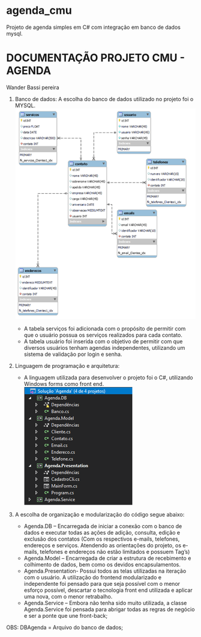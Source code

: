 # agenda_cmu
 Projeto de agenda simples em C# com integração em banco de dados mysql.

# DOCUMENTAÇÃO PROJETO CMU - AGENDA
Wander Bassi pereira

1. Banco de dados: 
	A escolha do banco de dados utilizado no projeto foi o MYSQL.
	![Modelo tabelado do banco de dados](docs/banco.png)
	- A tabela serviços foi adicionada com o propósito de permitir com que o usuário possua os serviços realizados para cada contato.
	- A tabela usuário foi inserida com o objetivo de permitir com que diversos usuários tenham agendas independentes, utilizando um sistema de validação por login e senha. 

2. Linguagem de programação e arquitetura:
	- A linguagem utilizada para desenvolver o projeto foi o C#, utilizando Windows forms como front end.
	![modularização do software](docs/modularizacao.png)
3. A escolha de organização e modularização do código segue abaixo:
	- Agenda.DB – Encarregada de iniciar a conexão com o banco de dados e executar todas as ações de adição, consulta, edição e exclusão dos contatos (Com os respectivos e-mails, telefones, endereços e serviços. Atendendo as orientações do projeto, os e-mails, telefones e endereços não estão limitados e possuem Tag’s)
	- Agenda.Model – Encarregada de criar a estrutura de recebimento e colhimento de dados, bem como os devidos encapsulamentos. 
	- Agenda.Presentation- Possui todos as telas utilizadas na iteração com o usuário. A utilização do frontend modularizado e independente foi pensado para que seja possível com o menor esforço possível, descartar o tecnologia front end utilizada e aplicar uma nova, com o menor retrabalho. 
	- Agenda.Service – Embora não tenha sido muito utilizada, a classe Agenda.Service foi pensada para abrigar todas as regras de negócio e ser a ponte que une front-back;

OBS: DBAgenda = Arquivo do banco de dados;
